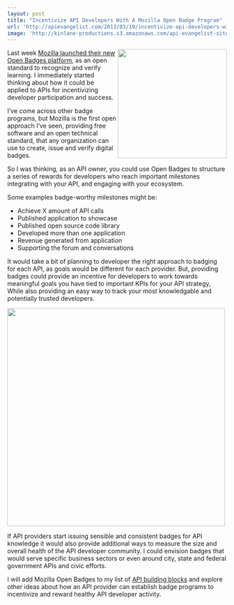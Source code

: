 ```yaml
---
layout: post
title: "Incentivize API Developers With A Mozilla Open Badge Program"
url: 'http://apievangelist.com/2013/03/19/incentivize-api-developers-with-a-mozilla-open-badge-program/'
image: 'http://kinlane-productions.s3.amazonaws.com/api-evangelist-site/blog/mozilla-open-badges.png'
---
```


[<img class="c1" src="https://s3.amazonaws.com/kinlane-productions/api-evangelist/mozilla-open-badges/mozilla-open-badges.png" alt="" width="250" align="right" />][1]

Last week [Mozilla launched their new Open Badges platform][2], as an open standard to recognize and verify learning. I immediately started thinking about how it could be applied to APIs for incentivizing developer participation and success.

I’ve come across other badge programs, but Mozilla is the first open approach I’ve seen, providing free software and an open technical standard, that any organization can use to create, issue and verify digital badges.

So I was thinking, as an API owner, you could use Open Badges to structure a series of rewards for developers who reach important milestones integrating with your API, and engaging with your ecosystem.

Some examples badge-worthy milestones might be:

  * Achieve X amount of API calls
  * Published application to showcase
  * Published open source code library
  * Developed more than one application
  * Revenue generated from application
  * Supporting the forum and conversations

It would take a bit of planning to developer the right approach to badging for each API, as goals would be different for each provider. But, providing badges could provide an incentive for developers to work towards meaningful goals you have tied to important KPIs for your API strategy, While also providing an easy way to track your most knowledgable and potentially trusted developers.

[<img class="c2" src="https://s3.amazonaws.com/kinlane-productions/api-evangelist/mozilla-open-badges/mozilla-open-badges-diagram.jpg" alt="" width="500" />][1]

If API providers start issuing sensible and consistent badges for API knowledge it would also provide additional ways to measure the size and overall health of the API developer community. I could envision badges that would serve specific business sectors or even around city, state and federal government APIs and civic efforts.

I will add Mozilla Open Badges to my list of [API building blocks][3] and explore other ideas about how an API provider can establish badge programs to incentivize and reward healthy API developer activity.

   [1]: http://openbadges.org/
   [2]: http://openbadges.tumblr.com/post/45364274104/introducing-open-badges-1-0
   [3]: /buildingblocks/
